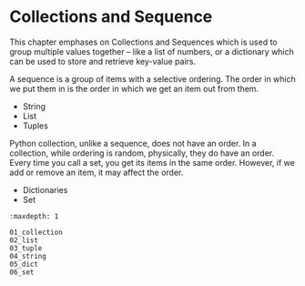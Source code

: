 # Collections and Sequence

This chapter emphases on Collections and Sequences which is used to group multiple values together – like a list of numbers, or a dictionary which can be used to store and retrieve key-value pairs.

A sequence is a group of items with a selective ordering. The order in which we put them in is the order in which we get an item out from them.

- String
- List
- Tuples

Python collection, unlike a sequence, does not have an order. In a collection, while ordering is random, physically, they do have an order. Every time you call a set, you get its items in the same order. However, if we add or remove an item, it may affect the order.

- Dictionaries
- Set

```{toctree}
:maxdepth: 1

01_collection
02_list
03_tuple
04_string
05_dict
06_set
```
